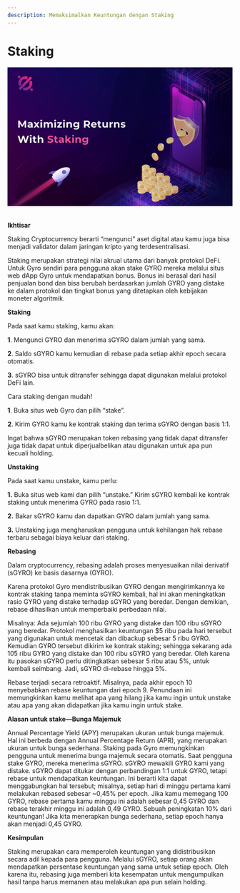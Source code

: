 ```yaml
---
description: Memaksimalkan Keuntungan dengan Staking
---
```


# Staking

![](<../.gitbook/assets/image (19).png>)

\
**Ikhtisar**

Staking Cryptocurrency berarti “mengunci” aset digital atau kamu juga bisa menjadi validator dalam jaringan kripto yang terdesentralisasi.&#x20;

Staking merupakan strategi nilai akrual utama dari banyak protokol DeFi. Untuk Gyro sendiri para pengguna akan stake GYRO mereka melalui situs web dApp Gyro untuk mendapatkan bonus. Bonus ini berasal dari hasil penjualan bond dan bisa berubah berdasarkan jumlah GYRO yang distake ke dalam protokol dan tingkat bonus yang ditetapkan oleh kebijakan moneter algoritmik.&#x20;

**Staking**&#x20;

Pada saat kamu staking, kamu akan:&#x20;

**1**. Mengunci GYRO dan menerima sGYRO dalam jumlah yang sama.&#x20;

**2**. Saldo sGYRO kamu kemudian di rebase pada setiap akhir epoch secara otomatis.&#x20;

**3**. sGYRO bisa untuk ditransfer sehingga dapat digunakan melalui protokol DeFi lain.

Cara staking dengan mudah!&#x20;

**1**. Buka situs web Gyro dan pilih “stake”.&#x20;

**2**. Kirim GYRO kamu ke kontrak staking dan terima sGYRO dengan basis 1:1.&#x20;

Ingat bahwa sGYRO merupakan token rebasing yang tidak dapat ditransfer juga tidak dapat untuk diperjualbelikan atau digunakan untuk apa pun kecuali holding.

**Unstaking**

Pada saat kamu unstake, kamu perlu:

**1.** Buka situs web kami dan pilih “unstake.” Kirim sGYRO kembali ke kontrak staking untuk menerima GYRO pada rasio 1:1.

**2.** Bakar sGYRO kamu dan dapatkan GYRO dalam jumlah yang sama.

**3.** Unstaking juga mengharuskan pengguna untuk kehilangan hak rebase terbaru sebagai biaya keluar dari staking.

**Rebasing**

Dalam cryptocurrency, rebasing adalah proses menyesuaikan nilai derivatif (sGYRO) ke basis dasarnya (GYRO).

Karena protokol Gyro mendistribusikan GYRO dengan mengirimkannya ke kontrak staking tanpa meminta sGYRO kembali, hal ini akan meningkatkan rasio GYRO yang distake terhadap sGYRO yang beredar. Dengan demikian, rebase dihasilkan untuk memperbaiki perbedaan nilai.

Misalnya: Ada sejumlah 100 ribu GYRO yang distake dan 100 ribu sGYRO yang beredar. Protokol menghasilkan keuntungan $5 ribu pada hari tersebut yang digunakan untuk mencetak dan dibackup sebesar 5 ribu GYRO. Kemudian GYRO tersebut dikirim ke kontrak staking; sehingga sekarang ada 105 ribu GYRO yang distake dan 100 ribu sGYRO yang beredar. Oleh karena itu pasokan sGYRO perlu ditingkatkan sebesar 5 ribu atau 5%, untuk kembali seimbang. Jadi, sGYRO di-rebase hingga 5%.

Rebase terjadi secara retroaktif. Misalnya, pada akhir epoch 10 menyebabkan rebase keuntungan dari epoch 9. Penundaan ini memungkinkan kamu melihat apa yang hilang jika kamu ingin untuk unstake atau apa yang akan didapatkan jika kamu ingin untuk stake.

**Alasan untuk stake—Bunga Majemuk**&#x20;

Annual Percentage Yield (APY) merupakan ukuran untuk bunga majemuk. Hal ini berbeda dengan Annual Percentage Return (APR), yang merupakan ukuran untuk bunga sederhana. Staking pada Gyro memungkinkan pengguna untuk menerima bunga majemuk secara otomatis. Saat pengguna stake GYRO, mereka menerima sGYRO. sGYRO mewakili GYRO kami yang distake. sGYRO dapat ditukar dengan perbandingan 1:1 untuk GYRO, tetapi rebase untuk mendapatkan keuntungan. Ini berarti kita dapat menggabungkan hal tersebut; misalnya, setiap hari di minggu pertama kami melakukan rebased sebesar \~0,45% per epoch. Jika kamu memegang 100 GYRO, rebase pertama kamu minggu ini adalah sebesar 0,45 GYRO dan rebase terakhir minggu ini adalah 0,49 GYRO. Sebuah peningkatan 10% dari keuntungan! Jika kita menerapkan bunga sederhana, setiap epoch hanya akan menjadi 0,45 GYRO.

**Kesimpulan**

Staking merupakan cara memperoleh keuntungan yang didistribusikan secara adil kepada para pengguna. Melalui sGYRO, setiap orang akan mendapatkan persentase keuntungan yang sama untuk setiap epoch. Oleh karena itu, rebasing juga memberi kita kesempatan untuk mengumpulkan hasil tanpa harus memanen atau melakukan apa pun selain holding.
